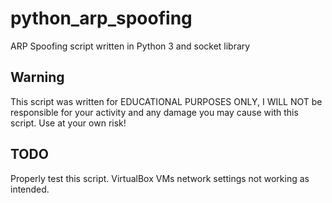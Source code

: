 # python_arp_spoofing
ARP Spoofing script written in Python 3 and socket library

## Warning
This script was written for EDUCATIONAL PURPOSES ONLY, I WILL NOT be responsible for your activity and any damage you may cause with this script. Use at your own risk!

## TODO
Properly test this script. VirtualBox VMs network settings not working as intended.